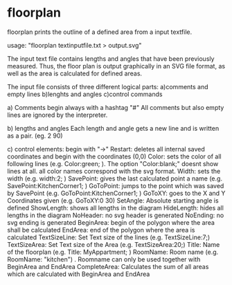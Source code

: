 # floorplan
floorplan prints the outline of a defined area from a input textfile.

usage:
"floorplan textinputfile.txt > output.svg"

The input text file contains lengths and angles that have been previously measured. Thus, the floor plan 
is output graphically in an SVG file format, as well as the area is calculated for defined areas. 


The input file consists of three different logical parts:
a)comments and empty lines
b)lenghts and angles
c)control commands


a) 
Comments
begin always with a hashtag "#" 
All comments but also empty lines are ignored by the interpreter.

b) 
lengths and angles
Each length and angle gets a new line and is written as a pair. (eg. 2 90)

c) control elements:
begin with "->"
Restart: deletes all internal saved coordinates and begin with the coordinates (0,0)
Color: sets the color of all following lines (e.g. Color:green; ). The option "Color:blank;" doesnt show lines at all.
		all color names correspond with the svg format.
Width: sets the width (e.g. width:2; )
SavePoint: gives the last calculated point a name (e.g. SavePoint:KitchenCorner1; )
GoToPoint: jumps to the point which was saved by SavePoint (e.g. GoToPoint:KitchenCorner1; )
GoToXY: goes to the X and Y Coordinates given (e.g. GoToXY:0 30)
SetAngle: Absolute starting angle is defined
ShowLength: shows all lengths in the diagram
HideLength: hides all lengths in the diagram
NoHeader: no svg header is generated
NoEnding: no svg ending is generated
BeginArea: begin of the polygon where the area shall be calculated
EndArea: end of the polygon where the area is calculated
TextSizeLine: Set Text size of the lines (e.g. TextSizeLine:7;)
TextSizeArea: Set Text size of the Area (e.g. TextSizeArea:20;)
Title: Name of the floorplan (e.g. Title: MyAppartment; )
RoomName: Room name (e.g. RoomName: "kitchen") . Roomname can only be used together with BeginArea and EndArea
CompleteArea: Calculates the sum of all areas which are calculated with BeginArea and EndArea
